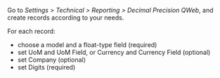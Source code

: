 Go to *Settings > Technical > Reporting > Decimal Precision QWeb*, and create records
according to your needs.

For each record:

* choose a model and a float-type field (required)
* set UoM and UoM Field, or Currency and Currency Field (optional)
* set Company (optional)
* set Digits (required)
